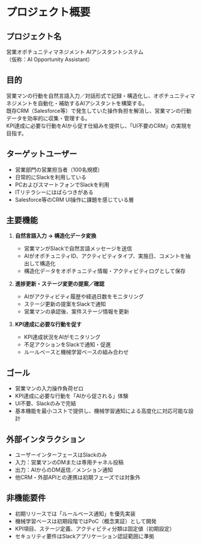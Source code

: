 # プロジェクト概要

## プロジェクト名
営業オポチュニティマネジメント AIアシスタントシステム  
（仮称：AI Opportunity Assistant）

## 目的
営業マンの行動を自然言語入力／対話形式で記録・構造化し、オポチュニティマネジメントを自動化・補助するAIアシスタントを構築する。  
既存CRM（Salesforce等）で発生していた操作負担を解消し、営業マンの行動データを効率的に収集・管理する。  
KPI達成に必要な行動をAIから促す仕組みを提供し、「UI不要のCRM」の実現を目指す。

## ターゲットユーザー
- 営業部門の営業担当者（100名規模）
- 日常的にSlackを利用している
- PCおよびスマートフォンでSlackを利用
- ITリテラシーにはばらつきがある
- Salesforce等のCRM UI操作に課題を感じている層

## 主要機能
1. **自然言語入力 → 構造化データ変換**
   - 営業マンがSlackで自然言語メッセージを送信
   - AIがオポチュニティID、アクティビティタイプ、実施日、コメントを抽出して構造化
   - 構造化データをオポチュニティ情報・アクティビティログとして保存

2. **進捗更新・ステージ変更の提案／確認**
   - AIがアクティビティ履歴や経過日数をモニタリング
   - ステージ更新の提案をSlackで通知
   - 営業マンの承認後、案件ステージ情報を更新

3. **KPI達成に必要な行動を促す**
   - KPI達成状況をAIがモニタリング
   - 不足アクションをSlackで通知・促進
   - ルールベースと機械学習ベースの組み合わせ

## ゴール
- 営業マンの入力操作負荷ゼロ
- KPI達成に必要な行動を「AIから促される」体験
- UI不要、Slackのみで完結
- 基本機能を最小コストで提供し、機械学習通知による高度化に対応可能な設計

## 外部インタラクション
- ユーザーインターフェースはSlackのみ
- 入力：営業マンのDMまたは専用チャネル投稿
- 出力：AIからのDM返信／メンション通知
- 他CRM・外部APIとの連携は初期フェーズでは対象外

## 非機能要件
- 初期リリースでは「ルールベース通知」を優先実装
- 機械学習ベースは初期段階ではPoC（概念実証）として開発
- KPI項目、ステージ定義、アクティビティ分類は固定値（初期設定）
- セキュリティ要件はSlackアプリケーション認証範囲に準拠
